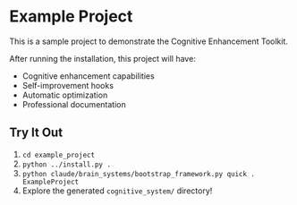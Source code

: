 # Example Project

This is a sample project to demonstrate the Cognitive Enhancement Toolkit.

After running the installation, this project will have:
- Cognitive enhancement capabilities
- Self-improvement hooks
- Automatic optimization
- Professional documentation

## Try It Out
1. `cd example_project`
2. `python ../install.py .`
3. `python claude/brain_systems/bootstrap_framework.py quick . ExampleProject`
4. Explore the generated `cognitive_system/` directory!
